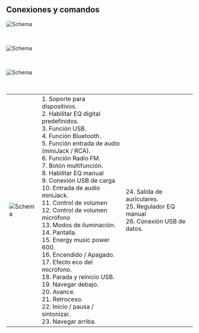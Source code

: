 ## Conexiones y comandos



![Schema](http://static.energysistem.com/images/manuals/42360/59c36b66dd1aa.jpg) <br> <br> <br>

![Schema](http://static.energysistem.com/images/manuals/42360/59c36be0631ad.jpg) <br> <br> <br>

![Schema](http://static.energysistem.com/images/manuals/42360/59bf9eb9cb847.jpg) <br> <br> <br>

|  |  |  |
|:-------|:-------|:-------|
|![Schema](http://static.energysistem.com/images/manuals/42360/59bfa03e97d56.jpg)| 1. Soporte para dispositivos. <br> 2. Habilitar EQ digital predefinidos. <br> 3. Función USB. <br> 4. Función Bluetooth. <br> 5. Función entrada de audio <br> (miniJack / RCA). <br> 6. Función Radio FM. <br> 7. Botón multifunción. <br> 8. Habilitar EQ manual <br> 9. Conexión USB de carga <br> 10. Entrada de audio miniJack. <br> 11. Control de volumen <br> 12. Control de volumen micrófono <br> 13. Modos de iluminación. <br> 14. Pantalla. <br> 15. Energy music power 600. <br> 16. Encendido / Apagado. <br> 17. Efecto eco del micrófono. <br> 18. Parada y reinicio USB. <br> 19. Navegar debajo. <br> 20. Avance. <br> 21. Retroceso. <br> 22. Inicio / pausa / sintonizar. <br> 23. Navegar arriba. | 24. Salida de auriculares. <br> 25. Regulador EQ manual <br> 26. Conexión USB de datos. 




